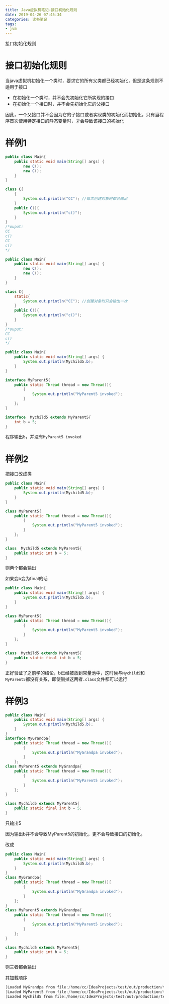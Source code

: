 ```yaml
---
title: Java虚拟机笔记-接口初始化规则
date: 2019-04-26 07:45:34
categories: 读书笔记
tags:
- jvm
---
```


接口初始化规则

<!-- more -->

# 接口初始化规则

当java虚拟机初始化一个类时，要求它的所有父类都已经初始化，但是这条规则不适用于接口

- 在初始化一个类时，并不会先初始化它所实现的接口
- 在初始化一个接口时，并不会先初始化它的父接口

因此，一个父接口并不会因为它的子接口或者实现类的初始化而初始化，只有当程序首次使用特定接口的静态变量时，才会导致该接口的初始化



# 样例1

```java
public class Main{
    public static void main(String[] args) {
        new C();
        new C();
    }
}

class C{
    {
        System.out.println("CC"); //每次创建对象时都会输出
    }
    public C(){
        System.out.println("c()");
    }
}
/*ouput:
CC
c()
CC
c()
*/
```

```java
public class Main{
    public static void main(String[] args) {
        new C();
        new C();
    }
}

class C{
    static{
        System.out.println("CC"); //创建对象时只会输出一次
    }
    public C(){
        System.out.println("c()");
    }
}
/*ouput:
CC
c()
*/
```

```java
public class Main{
    public static void main(String[] args) {
        System.out.println(Mychild5.b);
    }
}

interface MyParent5{
    public static Thread thread = new Thread(){
        {
            System.out.println("MyParent5 invoked");
        }
    };
}

interface  Mychild5 extends MyParent5{
    int b = 5;
}
```

程序输出5，并没有`MyParent5 invoked`

# 样例2

把接口改成类

```java
public class Main{
    public static void main(String[] args) {
        System.out.println(Mychild5.b);
    }
}

class MyParent5{
    public static Thread thread = new Thread(){
        {
            System.out.println("MyParent5 invoked");
        }
    };
}

class  Mychild5 extends MyParent5{
    public static int b = 5;
}
```

则两个都会输出

如果变b变为final的话

```java
public class Main{
    public static void main(String[] args) {
        System.out.println(Mychild5.b);
    }
}

class MyParent5{
    public static Thread thread = new Thread(){
        {
            System.out.println("MyParent5 invoked");
        }
    };
}

class  Mychild5 extends MyParent5{
    public static final int b = 5;
}

```

正好验证了之前学的结论，b已经被放到常量池中，这时候与`Mychild5`和`MyParent5`都没有关系，即使删掉这两者`.class`文件都可以运行

# 样例3

```java
public class Main{
    public static void main(String[] args) {
        System.out.println(Mychild5.b);
    }
}
interface MyGrandpa{
    public static Thread thread = new Thread(){
        {
            System.out.println("MyGrandpa invoked");
        }
    };
class MyParent5 extends MyGrandpa{
    public static Thread thread = new Thread(){
        {
            System.out.println("MyParent5 invoked");
        }
    };
}

class Mychild5 extends MyParent5{
    public static final int b = 5;
}
```

只输出5

因为输出b并不会导致MyParent5的初始化，更不会导致接口的初始化。

改成

```java
public class Main{
    public static void main(String[] args) {
        System.out.println(Mychild5.b);
    }
}
class MyGrandpa{
    public static Thread thread = new Thread(){
        {
            System.out.println("MyGrandpa invoked");
        }
    };
}
class MyParent5 extends MyGrandpa{
    public static Thread thread = new Thread(){
        {
            System.out.println("MyParent5 invoked");
        }
    };
}

class Mychild5 extends MyParent5{
    public static int b = 5;
}
```

则三者都会输出

其加载顺序

```java
[Loaded MyGrandpa from file:/home/cc/IdeaProjects/test/out/production/test/]
[Loaded MyParent5 from file:/home/cc/IdeaProjects/test/out/production/test/]
[Loaded Mychild5 from file:/home/cc/IdeaProjects/test/out/production/test/]
```

